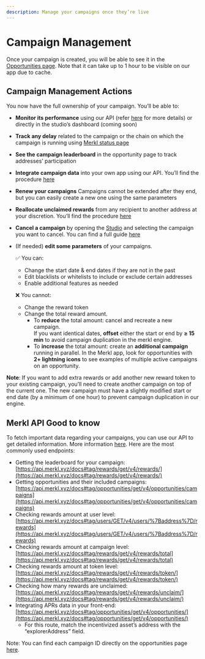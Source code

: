 ```yaml
---
description: Manage your campaigns once they’re live
---
```


# Campaign Management

Once your campaign is created, you will be able to see it in the [Opportunities page](https://app.merkl.xyz/). Note that it can take up to 1 hour to be visible on our app due to cache.

## Campaign Management Actions

You now have the full ownership of your campaign. You’ll be able to:

* **Monitor its performance** using our API (refer [here](https://docs.merkl.xyz/integrate-merkl/app) for more details) or directly in the studio’s dashboard (coming soon)
* **Track any delay** related to the campaign or the chain on which the campaign is running using [Merkl status page](https://app.merkl.xyz/status)
* **See the campaign leaderboard** in the opportunity page to track addresses’ participation
* **Integrate campaign data** into your own app using our API. You’ll find the procedure [here](https://docs.merkl.xyz/integrate-merkl/app)
* **Renew your campaigns** Campaigns cannot be extended after they end, but you can easily create a new one using the same parameters
* **Reallocate unclaimed rewards** from any recipient to another address at your discretion. You’ll find the procedure [here](https://docs.merkl.xyz/merkl-mechanisms/features#campaign-cancellation)
* **Cancel a campaign** by opening the [Studio](https://studio.merkl.xyz/users/) and selecting the campaign you want to cancel. You can find a full guide [here](https://docs.merkl.xyz/merkl-mechanisms/features)

*   (If needed) **edit some parameters** of your campaigns.

    ✅ You can:

    * Change the start date & end dates if they are not in the past
    * Edit blacklists or whitelists to include or exclude certain addresses
    * Enable additional features as needed

    ❌ You cannot:

    * Change the reward token
    * Change the total reward amount. 
        - To **reduce** the total amount: cancel and recreate a new campaign.  
        If you want identical dates, **offset** either the start or end by **≥ 15 min** to avoid campaign duplication in the merkl engine.
        - To **increase** the total amount: create an **additional campaign** running in parallel. In the Merkl app, look for opportunities with **2+ lightning icons** to see examples of multiple active campaigns on an opportunity.
    
**Note**: If you want to add extra rewards or add another new reward token to your existing campaign, you’ll need to create another campaign on top of the current one. The new campaign must have a slightly modified start or end date (by a minimum of one hour) to prevent campaign duplication in our engine.

## Merkl API Good to know

To fetch important data regarding your campaigns, you can use our API to get detailed information. More information [here](https://docs.merkl.xyz/integrate-merkl/app). Here are the most commonly used endpoints:

- Getting the leaderboard for your campaign: [https://api.merkl.xyz/docs#tag/rewards/get/v4/rewards/](https://api.merkl.xyz/docs#tag/rewards/get/v4/rewards/)
- Getting opportunities and their included campaigns: [https://api.merkl.xyz/docs#tag/opportunities/get/v4/opportunities/campaigns](https://api.merkl.xyz/docs#tag/opportunities/get/v4/opportunities/campaigns)
- Checking rewards amount at user level: [https://api.merkl.xyz/docs#tag/users/GET/v4/users/%7Baddress%7D/rewards](https://api.merkl.xyz/docs#tag/users/GET/v4/users/%7Baddress%7D/rewards)
- Checking rewards amount at campaign level: [https://api.merkl.xyz/docs#tag/rewards/get/v4/rewards/total](https://api.merkl.xyz/docs#tag/rewards/get/v4/rewards/total)
- Checking rewards amount at token level: [https://api.merkl.xyz/docs#tag/rewards/get/v4/rewards/token/](https://api.merkl.xyz/docs#tag/rewards/get/v4/rewards/token/)
- Checking how many rewards are unclaimed: [https://api.merkl.xyz/docs#tag/rewards/get/v4/rewards/unclaim/](https://api.merkl.xyz/docs#tag/rewards/get/v4/rewards/unclaim/)
- Integrating APRs data in your front-end: [https://api.merkl.xyz/docs#tag/opportunities/get/v4/opportunities/](https://api.merkl.xyz/docs#tag/opportunities/get/v4/opportunities/)
    - For this route, match the incentivized asset’s address with the “explorerAddress” field.

Note: You can find each campaign ID directly on the opportunities page [here](https://app.merkl.xyz/).